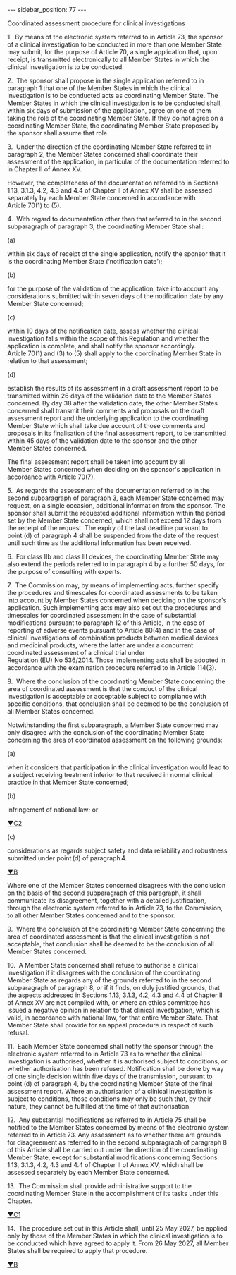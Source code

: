 
<meta data-rh="true" name="docsearch:language" content="en">
<meta data-rh="true" name="docsearch:version" content="current">
<meta data-rh="true" name="docsearch:docusaurus_tag" content="docs-default-current">
        ---
sidebar_position: 77
---
           <p class="stitle-article-norm">Coordinated assessment procedure for clinical investigations</p>
   <p class="norm">1.&nbsp;&nbsp;By means of the electronic system 
referred to in Article&nbsp;73, the sponsor of a clinical investigation 
to be conducted in more than one Member&nbsp;State may submit, for the 
purpose of Article&nbsp;70, a single application that, upon receipt, is 
transmitted electronically to all Member&nbsp;States in which the 
clinical investigation is to be conducted.</p>
   <p class="norm">2.&nbsp;&nbsp;The sponsor shall propose in the single
 application referred to in paragraph&nbsp;1 that one of the 
Member&nbsp;States in which the clinical investigation is to be 
conducted acts as coordinating Member&nbsp;State. The Member&nbsp;States
 in which the clinical investigation is to be conducted shall, within 
six days of submission of the application, agree on one of them taking 
the role of the coordinating Member&nbsp;State. If they do not agree on a
 coordinating Member&nbsp;State, the coordinating Member&nbsp;State 
proposed by the sponsor shall assume that role.</p>
   <p class="norm">3.&nbsp;&nbsp;Under the direction of the coordinating
 Member&nbsp;State referred to in paragraph&nbsp;2, the 
Member&nbsp;States concerned shall coordinate their assessment of the 
application, in particular of the documentation referred to in Chapter 
II of Annex&nbsp;XV.</p>
   <p class="norm">However, the completeness of the documentation 
referred to in Sections 1.13, 3.1.3, 4.2, 4.3 and 4.4 of Chapter II of 
Annex&nbsp;XV shall be assessed separately by each Member&nbsp;State 
concerned in accordance with Article&nbsp;70(1) to (5).</p>
   <p class="norm">4.&nbsp;&nbsp;With regard to documentation other than
 that referred to in the second subparagraph&nbsp;of paragraph&nbsp;3, 
the coordinating Member&nbsp;State shall:</p>
   <div class="grid-container grid-list">
      <div class="list grid-list-column-1">
         <span>(a)&nbsp;</span>
      </div>
      <div class="grid-list-column-2">
         <p class="norm">within six days of receipt of the single 
application, notify the sponsor that it is the coordinating 
Member&nbsp;State (‘notification date’);</p>
      </div>
   </div>
   <div class="grid-container grid-list">
      <div class="list grid-list-column-1">
         <span>(b)&nbsp;</span>
      </div>
      <div class="grid-list-column-2">
         <p class="norm">for the purpose of the validation of the 
application, take into account any considerations submitted within seven
 days of the notification date by any Member&nbsp;State concerned;</p>
      </div>
   </div>
   <div class="grid-container grid-list">
      <div class="list grid-list-column-1">
         <span>(c)&nbsp;</span>
      </div>
      <div class="grid-list-column-2">
         <p class="norm">within 10 days of the notification date, assess
 whether the clinical investigation falls within the scope of this 
Regulation and whether the application is complete, and shall notify the
 sponsor accordingly. Article&nbsp;70(1) and (3) to (5) shall apply to 
the coordinating Member&nbsp;State in relation to that assessment;</p>
      </div>
   </div>
   <div class="grid-container grid-list">
      <div class="list grid-list-column-1">
         <span>(d)&nbsp;</span>
      </div>
      <div class="grid-list-column-2">
         <p class="norm">establish the results of its assessment in a 
draft assessment report to be transmitted within 26&nbsp;days of the 
validation date to the Member&nbsp;States concerned. By day&nbsp;38 
after the validation date, the other Member&nbsp;States concerned shall 
transmit their comments and proposals on the draft assessment report and
 the underlying application to the coordinating Member&nbsp;State which 
shall take due account of those comments and proposals in its 
finalisation of the final assessment report, to be transmitted within 
45&nbsp;days of the validation date to the sponsor and the other 
Member&nbsp;States concerned.</p>
      </div>
   </div>
   <p class="norm">The final assessment report shall be taken into 
account by all Member&nbsp;States concerned when deciding on the 
sponsor's application in accordance with Article&nbsp;70(7).</p>
   <p class="norm">5.&nbsp;&nbsp;As regards the assessment of the 
documentation referred to in the second subparagraph&nbsp;of 
paragraph&nbsp;3, each Member&nbsp;State concerned may request, on a 
single occasion, additional information from the sponsor. The sponsor 
shall submit the requested additional information within the period set 
by the Member&nbsp;State concerned, which shall not exceed 12&nbsp;days 
from the receipt of the request. The expiry of the last deadline 
pursuant to point&nbsp;(d) of paragraph&nbsp;4 shall be suspended from 
the date of the request until such time as the additional information 
has been received.</p>
   <p class="norm">6.&nbsp;&nbsp;For class&nbsp;IIb and class&nbsp;III 
devices, the coordinating Member&nbsp;State may also extend the periods 
referred to in paragraph&nbsp;4 by a further 50 days, for the purpose of
 consulting with experts.</p>
   <p class="norm">7.&nbsp;&nbsp;The Commission may, by means of 
implementing acts, further specify the procedures and timescales for 
coordinated assessments to be taken into account by Member&nbsp;States 
concerned when deciding on the sponsor's application. Such implementing 
acts may also set out the procedures and timescales for coordinated 
assessment in the case of substantial modifications pursuant to 
paragraph&nbsp;12 of this Article, in the case of reporting of adverse 
events pursuant to Article&nbsp;80(4) and in the case of clinical 
investigations of combination products between medical devices and 
medicinal products, where the latter are under a concurrent coordinated 
assessment of a clinical trial under 
Regulation&nbsp;(EU)&nbsp;No&nbsp;536/2014. Those implementing acts 
shall be adopted in accordance with the examination procedure referred 
to in Article&nbsp;114(3).</p>
   <p class="norm">8.&nbsp;&nbsp;Where the conclusion of the 
coordinating Member&nbsp;State concerning the area of coordinated 
assessment is that the conduct of the clinical investigation is 
acceptable or acceptable subject to compliance with specific conditions,
 that conclusion shall be deemed to be the conclusion of all 
Member&nbsp;States concerned.</p>
   <p class="norm">Notwithstanding the first subparagraph, a 
Member&nbsp;State concerned may only disagree with the conclusion of the
 coordinating Member&nbsp;State concerning the area of coordinated 
assessment on the following grounds:</p>
   <div class="grid-container grid-list">
      <div class="list grid-list-column-1">
         <span>(a)&nbsp;</span>
      </div>
      <div class="grid-list-column-2">
         <p class="norm">when it considers that participation in the 
clinical investigation would lead to a subject receiving treatment 
inferior to that received in normal clinical practice in that 
Member&nbsp;State concerned;</p>
      </div>
   </div>
   <div class="grid-container grid-list">
      <div class="list grid-list-column-1">
         <span>(b)&nbsp;</span>
      </div>
      <div class="grid-list-column-2">
         <p class="norm">infringement of national law; or</p>
      </div>
   </div>
   <p class="modref">
      <a href="https://eur-lex.europa.eu/legal-content/EN/AUTO/?uri=celex:32017R0745R%2802%29" onclick="window.open(this.href,'_blanc'); return false;" title="32017R0745R(02): REPLACED">▼C2</a><a class="anchorarrow" id="C2-1" href="#C2-2"><i class="fa fa-arrow-down" title="NEXT" ></i></a>
   </p>
   <div class="grid-container grid-list">
      <div class="list grid-list-column-1">
         <span>(c)&nbsp;</span>
      </div>
      <div class="grid-list-column-2">
         <p class="norm">considerations as regards subject safety and data reliability and robustness submitted under point (d) of paragraph 4.</p>
      </div>
   </div>
   <p class="modref">
      <a href="https://eur-lex.europa.eu/legal-content/EN/AUTO/?uri=celex:32017R0745" onclick="window.open(this.href,'_blanc'); return false;" title="32017R0745">▼B</a><a class="anchorarrow" id="B-4" href="#B-5"><i class="fa fa-arrow-down" title="NEXT" ></i></a>
   </p>
   <p class="norm">Where one of the Member&nbsp;States concerned 
disagrees with the conclusion on the basis of the second 
subparagraph&nbsp;of this paragraph, it shall communicate its 
disagreement, together with a detailed justification, through the 
electronic system referred to in Article&nbsp;73, to the Commission, to 
all other Member&nbsp;States concerned and to the sponsor.</p>
   <p class="norm">9.&nbsp;&nbsp;Where the conclusion of the 
coordinating Member&nbsp;State concerning the area of coordinated 
assessment is that the clinical investigation is not acceptable, that 
conclusion shall be deemed to be the conclusion of all 
Member&nbsp;States concerned.</p>
   <p class="norm">10.&nbsp;&nbsp;A Member&nbsp;State concerned shall 
refuse to authorise a clinical investigation if it disagrees with the 
conclusion of the coordinating Member&nbsp;State as regards any of the 
grounds referred to in the second subparagraph&nbsp;of paragraph&nbsp;8,
 or if it finds, on duly justified grounds, that the aspects addressed 
in Sections 1.13, 3.1.3, 4.2, 4.3 and 4.4 of Chapter&nbsp;II of 
Annex&nbsp;XV are not complied with, or where an ethics committee has 
issued a negative opinion in relation to that clinical investigation, 
which is valid, in accordance with national law, for that entire 
Member&nbsp;State. That Member&nbsp;State shall provide for an appeal 
procedure in respect of such refusal.</p>
   <p class="norm">11.&nbsp;&nbsp;Each Member&nbsp;State concerned shall
 notify the sponsor through the electronic system referred to in 
Article&nbsp;73 as to whether the clinical investigation is authorised, 
whether it is authorised subject to conditions, or whether authorisation
 has been refused. Notification shall be done by way of one single 
decision within five days of the transmission, pursuant to 
point&nbsp;(d) of paragraph&nbsp;4, by the coordinating 
Member&nbsp;State of the final assessment report. Where an authorisation
 of a clinical investigation is subject to conditions, those conditions 
may only be such that, by their nature, they cannot be fulfilled at the 
time of that authorisation.</p>
   <p class="norm">12.&nbsp;&nbsp;Any substantial modifications as 
referred to in Article&nbsp;75 shall be notified to the 
Member&nbsp;States concerned by means of the electronic system referred 
to in Article&nbsp;73. Any assessment as to whether there are grounds 
for disagreement as referred to in the second subparagraph&nbsp;of 
paragraph&nbsp;8 of this Article&nbsp;shall be carried out under the 
direction of the coordinating Member&nbsp;State, except for substantial 
modifications concerning Sections 1.13, 3.1.3, 4.2, 4.3 and 4.4 of 
Chapter II of Annex&nbsp;XV, which shall be assessed separately by each 
Member&nbsp;State concerned.</p>
   <p class="norm">13.&nbsp;&nbsp;The Commission shall provide 
administrative support to the coordinating Member&nbsp;State in the 
accomplishment of its tasks under this Chapter.</p>
   <p class="modref">
      <a href="https://eur-lex.europa.eu/legal-content/EN/AUTO/?uri=celex:32017R0745R%2801%29" onclick="window.open(this.href,'_blanc'); return false;" title="32017R0745R(01): REPLACED">▼C1</a><a class="anchorarrow" id="C1-5" href="#C1-6"><i class="fa fa-arrow-down" title="NEXT" ></i></a>
   </p>
   <p class="norm">14.&nbsp;&nbsp;The procedure set out in this Article 
shall, until 25&nbsp;May 2027, be applied only by those of the Member 
States in which the clinical investigation is to be conducted which have
 agreed to apply it. From 26&nbsp;May 2027, all Member States shall be 
required to apply that procedure.</p>
   <p class="modref">
      <a href="https://eur-lex.europa.eu/legal-content/EN/AUTO/?uri=celex:32017R0745" onclick="window.open(this.href,'_blanc'); return false;" title="32017R0745">▼B</a><a class="anchorarrow" id="B-5" href="#B-6"><i class="fa fa-arrow-down" title="NEXT" ></i></a>
   </p>